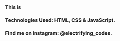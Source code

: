 ### This is

### Technologies Used: HTML, CSS & JavaScript.

### Find me on Instagram: @electrifying_codes.